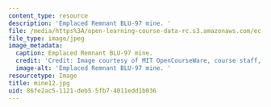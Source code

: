 ```yaml
---
content_type: resource
description: 'Emplaced Remnant BLU-97 mine. '
file: /media/https%3A/open-learning-course-data-rc.s3.amazonaws.com/ec-s06-design-for-demining-spring-2007/86fe2ac51121deb55fb74011edd1b036_mine12.jpg
file_type: image/jpeg
image_metadata:
  caption: Emplaced Remnant BLU-97 mine.
  credit: 'Credit: Image courtesy of MIT OpenCourseWare, course staff, and students.'
  image-alt: 'Emplaced Remnant BLU-97 mine. '
resourcetype: Image
title: mine12.jpg
uid: 86fe2ac5-1121-deb5-5fb7-4011edd1b036
---
```

